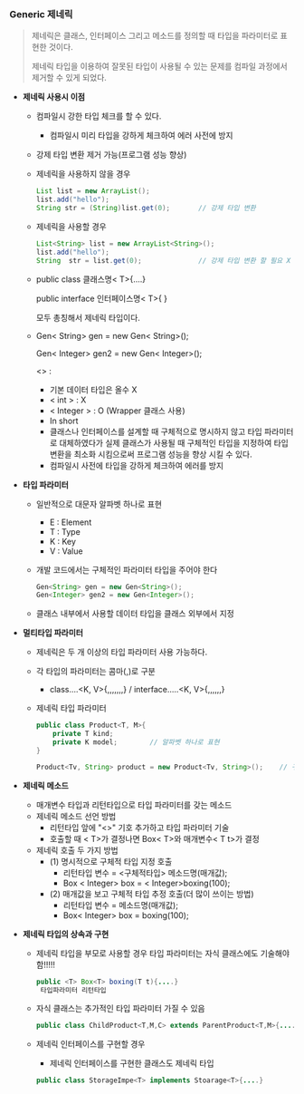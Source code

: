 ### Generic 제네릭

> 제네릭은 클래스, 인터페이스 그리고 메소드를 정의할 때 타입을 파라미터로 표현한 것이다.
>
> 제네릭 타입을 이용하여 잘못된 타입이 사용될 수 있는 문제를 컴파일 과정에서 제거할 수 있게 되었다.

- **제네릭 사용시 이점**

  - 컴파일시 강한 타입 체크를 할 수 있다.

    - 컴파일시 미리 타입을 강하게 체크하여 에러 사전에 방지

  - 강제 타입 변환 제거 가능(프로그램 성능 향상)

  - 제네릭을 사용하지 않을 경우

    ```java
    List list = new ArrayList();
    list.add("hello");
    String str = (String)list.get(0);		// 강제 타입 변환
    ```

  - 제네릭을 사용할 경우

    ```java
    List<String> list = new ArrayList<String>();
    list.add("hello");
    String  str = list.get(0);				// 강제 타입 변환 할 필요 X
    ```

  - public class 클래스명< T>{….}

    public interface 인터페이스명< T>{ }

    모두 총칭해서 제네릭 타입이다.

  - Gen< String> gen = new Gen< String>();

    Gen< Integer> gen2 = new Gen< Integer>();

    <> : 

    - 기본 데이터 타입은 올수 X
    - < int >  : X
    - < Integer > : O (Wrapper 클래스 사용)
    -  In short
      - 클래스나 인터페이스를 설계할 때 구체적으로 명시하지 않고 타입 파라미터로 대체하였다가 실제 클래스가 사용될 때 구체적인 타입을 지정하여 타입 변환을 최소화 시킴으로써 프로그램 성능을 향상 시킬 수 있다.
      - 컴파일시 사전에 타입을 강하게 체크하여 에러를 방지

- **타입 파라미터**

  - 일반적으로 대문자 알파벳 하나로 표현

    - E : Element
    - T : Type
    - K : Key
    - V : Value

  - 개발 코드에서는 구체적인 파라미터 타입을 주어야 한다

    ```java
    Gen<String> gen = new Gen<String>();
    Gen<Integer> gen2 = new Gen<Integer>();
    ```

  - 클래스 내부에서 사용할 데이터 타입을 클래스 외부에서 지정

- **멀티타입 파라미터**

  - 제네릭은 두 개 이상의 타입 파라미터 사용 가능하다.

  - 각 타입의 파라미터는 콤마(,)로 구분

    - class....<K, V>{,,,,,,,} / interface.....<K, V>{,,,,,,}

  - 제네릭 타입 파라미터

    ```java
    public class Product<T, M>{
        private T kind;
        private K model;		// 알파벳 하나로 표현
    }
    ```

    ```java
    Product<Tv, String> product = new Product<Tv, String>();	// 구체적 타입 지정
    ```

- **제네릭 메소드**

  - 매개변수 타입과 리턴타입으로 타입 파라미터를 갖는 메소드
  - 제네릭 메소드 선언 방법
    - 리턴타입 앞에 "<>" 기호 추가하고 타입 파라미터 기술
    - 호출할 때 < T>가 결정나면 Box< T>와 매개변수< T t>가 결정
  - 제네릭 호출 두 가지 방법
    - (1) 명시적으로 구체적 타입 지정 호출
      - 리턴타입 변수 = <구체적타입> 메소드명(매개값);
      - Box < Integer> box = < Integer>boxing(100);
    - (2) 매개값을 보고 구체적 타입 추정 호출(더 많이 쓰이는 방법)
      - 리턴타입 변수 = 메소드명(매개값);
      - Box< Integer> box = boxing(100);

- **제네릭 타입의 상속과 구현**

  - 제네릭 타입을 부모로 사용할 경우 타입 파라미터는 자식 클래스에도 기술해야함!!!!!

    ```java
    public <T> Box<T> boxing(T t){....}
     타입파라미터 리턴타입
    ```

  - 자식 클래스는 추가적인 타입 파라미터 가질 수 있음

    ```java
    public class ChildProduct<T,M,C> extends ParentProduct<T,M>{....}
    ```

  - 제네릭 인터페이스를 구현할 경우

    - 제네릭 인터페이스를 구현한 클래스도 제네릭 타입

    ```java
    public class StorageImpe<T> implements Stoarage<T>{....}
    ```

    